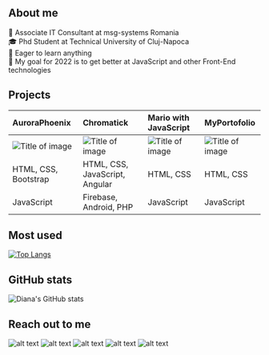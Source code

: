 ## **About me**
:pushpin: Associate IT Consultant at msg-systems Romania \
:mortar_board: Phd Student at Technical University of Cluj-Napoca\
:pushpin: Eager to learn anything\
:rocket: My goal for 2022 is to get better at JavaScript and other Front-End technologies


## **Projects**
|AuroraPhoenix | Chromatick | Mario with JavaScript | MyPortofolio |
| :--- | :--- | :--- | :---
|![Title of image](https://github.com/dianaelena1/images/blob/main/2.PNG?raw=true) |![Title of image](https://github.com/dianaelena1/images/blob/main/1.PNG?raw=true) |![Title of image](https://github.com/dianaelena1/images/blob/main/180-1804530_mario-logo-png-circle-transparent-png.png?raw=true) | ![Title of image](https://github.com/dianaelena1/images/blob/main/20.PNG?raw=true) |
| HTML, CSS, Bootstrap | HTML, CSS, JavaScript,  Angular| HTML, CSS | HTML, CSS |
| JavaScript | Firebase, Android, PHP | JavaScript | JavaScript |

## **Most used**

[![Top Langs](https://github-readme-stats.vercel.app/api/top-langs/?username=dianaelena1&layout=compact&theme=tokyonight)](https://github.com/dianaelena1/github-readme-stats)


## **GitHub stats**
![Diana's GitHub stats](https://github-readme-stats.vercel.app/api?username=dianaelena1&show_icons=true&theme=tokyonight)


## **Reach out to me**

![alt text][2.1]
![alt text][3.1]
![alt text][4.1]
![alt text][5.1]
![alt text][6.1]


<!-- links to social media icons -->
<!-- no need to change these -->

<!-- icons with padding -->
[1.1]: http://i.imgur.com/tXSoThF.png (twitter icon with padding)
[2.1]: http://i.imgur.com/P3YfQoD.png (facebook icon with padding)
[3.1]: http://i.imgur.com/yCsTjba.png (google plus icon with padding)
[4.1]: http://i.imgur.com/YckIOms.png (tumblr icon with padding)
[5.1]: http://i.imgur.com/1AGmwO3.png (dribbble icon with padding)
[6.1]: http://i.imgur.com/0o48UoR.png (github icon with padding)

<!-- links to your social media accounts -->
<!-- update these accordingly -->

[2]: http://www.facebook.com/sednaoui
[3]: https://www.linkedin.com/in/diana-elena-horincar/
[4]: http://carlsed.tumblr.com
[5]: https://www.instagram.com/dianaelena1/
[6]: http://www.github.com/carlsednaoui
